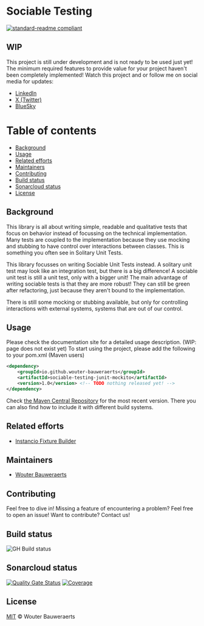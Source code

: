 # Sociable Testing
[![standard-readme compliant](https://img.shields.io/badge/readme%20style-standard-brightgreen.svg?style=flat-square)](https://github.com/RichardLitt/standard-readme)
## WIP
This project is still under development and is not ready to be used just yet! 
The minimum required features to provide value for your project haven't been completely implemented!
Watch this project and or follow me on social media for updates:
- [LinkedIn](https://www.linkedin.com/in/wouter-bauweraerts-938689108)
- [X (Twitter)](https://x.com/wbauweraerts)
- [BlueSky](https://bsky.app/profile/wbauweraerts.bsky.social)

# Table of contents
- [Background](#background)
- [Usage](#usage)
- [Related efforts](#related-efforts)
- [Maintainers](#maintainers)
- [Contributing](#contributing)
- [Build status](#build-status)
- [Sonarcloud status](#sonarcloud-status)
- [License](#license)

## Background
This library is all about writing simple, readable and qualitative tests that focus on behavior 
instead of focussing on the technical implementation.
Many tests are coupled to the implementation because they use mocking and stubbing 
to have control over interactions between classes. This is something you often see in Solitary Unit Tests.

This library focusses on writing Sociable Unit Tests instead. A solitary unit test may look like an integration test,
but there is a big difference! A sociable unit test is still a unit test, only with a bigger unit!
The main advantage of writing sociable tests is that they are more robust! They can still be green after refactoring,
just because they aren't bound to the implementation.

There is still some mocking or stubbing available, but only for controlling interactions with external systems,
systems that are out of our control.

[//]: # (Writing tests can be a hard job. Especially when you want to write good tests.)

[//]: # (I often see unit tests that don't test what they should be testing. Tests should focus on testing **behavior**, )

[//]: # (instead of testing that the current implementation is technically correct.)

[//]: # (Why? We want to know that a feature works as it should be working. We want to know that for the current code, )

[//]: # (but preferably we want this test to validate that our feature still behaves as it was initially developed &#40;and validated&#41;.)

[//]: # ()
[//]: # (To be able to do so, we want to avoid using mocks too much. )

[//]: # (And this is the root cause of a problem many projects face nowadays. )

[//]: # (Many developers &#40;especially starters&#41; don't know how to write a proper unit test anymore! )

[//]: # (They don't care about the fact that their test will break if someone else refactors their code!)

[//]: # ()
[//]: # (Or maybe they do care, but they don't want to do the effort of writing a decent test. )

[//]: # (As long as the code is covered by a test and my coverage goals are met, it's all good!)

[//]: # ()
[//]: # (I'm not a fan of this mentality. I want my test to work, and I want it to keep working &#40;unless someone breaks the feature obviously&#41;!)

[//]: # (To improve my tests I started reading about **Sociable Unit Tests**. If you don't know them, make sure to read [this post written by Martin Fowler]&#40;https://martinfowler.com/bliki/UnitTest.html&#41;.)

[//]: # (Disregarding the fact that I like the concept of sociable tests a lot, )

[//]: # (I find them hard to write, especially in large scale projects.)

[//]: # ()
[//]: # (Why is that? I don't want my sociable unit tests to have the same setup as my integration tests. )

[//]: # (If I'm using an application framework &#40;Quarkus, Spring-Boot, ...&#41; for my application, )

[//]: # (I don't want to have to spin up the application context to run my **unit** tests!)

[//]: # (That's why I started this project!)

## Usage
Please check the documentation site for a detailed usage description. (WIP: page does not exist yet)
To start using the project, please add the following to your pom.xml (Maven users)

```xml
<dependency>
    <groupId>io.github.wouter-bauweraerts</groupId>
    <artifactId>sociable-testing-junit-mockito</artifactId>
    <version>1.0</version> <!-- TODO nothing released yet! -->
</dependency>
```

[//]: # (TODO add the correct link!)
Check [the Maven Central Repository](https://central.sonatype.com/artifact/io.github.wouter-bauweraerts/instancio-fixture-builder) for the most recent version.
There you can also find how to include it with different build systems.
## Related efforts
- [Instancio Fixture Builder](https://wouter-bauweraerts.github.io/instancio-fixture-builder/)
## Maintainers
- [Wouter Bauweraerts](https://github.com/wouter-bauweraerts)
## Contributing
Feel free to dive in! Missing a feature of encountering a problem? Feel free to open an issue!
Want to contribute? Contact us!
## Build status
![GH Build status](https://github.com/wouter-bauweraerts/sociable-testing/actions/workflows/maven.yml/badge.svg)
## Sonarcloud status
[![Quality Gate Status](https://sonarcloud.io/api/project_badges/measure?project=wouter-bauweraerts_sociable-testing&metric=alert_status)](https://sonarcloud.io/summary/new_code?id=wouter-bauweraerts_sociable-testing)
[![Coverage](https://sonarcloud.io/api/project_badges/measure?project=wouter-bauweraerts_sociable-testing&metric=coverage)](https://sonarcloud.io/summary/new_code?id=wouter-bauweraerts_sociable-testing)

## License
[MIT](LICENSE) © Wouter Bauweraerts